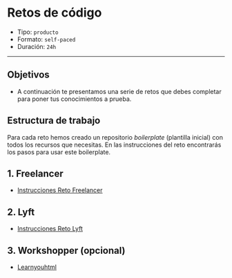 # Retos de código

- Tipo: `producto`
- Formato: `self-paced`
- Duración: `24h`

***

## Objetivos

- A continuación te presentamos una serie de retos que debes completar para
poner tus conocimientos a prueba.

## Estructura de trabajo

Para cada reto hemos creado un repositorio _boilerplate_ (plantilla inicial)
con todos los recursos que necesitas. En las instrucciones del reto encontrarás
los pasos para usar este boilerplate.

## 1. Freelancer
* [Instrucciones Reto Freelancer](https://github.com/Laboratoria-learning/freelancer)

## 2. Lyft
* [Instrucciones Reto Lyft](https://github.com/Laboratoria-learning/lyft)

## 3. Workshopper (opcional)
* [Learnyouhtml](https://github.com/denysdovhan/learnyouhtml)
